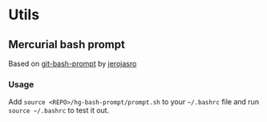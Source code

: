 # Utils

## Mercurial bash prompt

Based on [git-bash-prompt]() by [jerojasro](https://github.com/jerojasro)

### Usage

Add ``source <REPO>/hg-bash-prompt/prompt.sh`` to your ``~/.bashrc`` file and run ``source ~/.bashrc`` to test it out.
